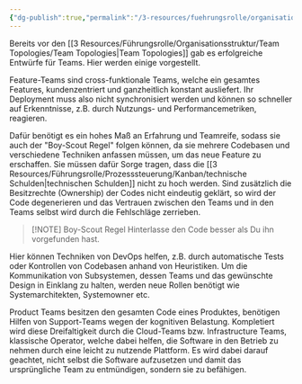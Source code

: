 ```yaml
---
{"dg-publish":true,"permalink":"/3-resources/fuehrungsrolle/organisationsstruktur/team-topologies/erfolgreiche-team-patterns/","created":"2024-06-23T19:46:00.542+02:00","updated":"2024-04-28T16:53:17.353+02:00"}
---
```



Bereits vor den [[3 Resources/Führungsrolle/Organisationsstruktur/Team Topologies/Team Topologies\|Team Topologies]] gab es erfolgreiche Entwürfe für Teams. Hier werden einige vorgestellt.

Feature-Teams sind cross-funktionale Teams, welche ein gesamtes Features, kundenzentriert und ganzheitlich konstant ausliefert. Ihr Deployment muss also nicht synchronisiert werden und können so schneller auf Erkenntnisse, z.B. durch Nutzungs- und Performancemetriken, reagieren.

Dafür benötigt es ein hohes Maß an Erfahrung und Teamreife, sodass sie auch der "Boy-Scout Regel" folgen können, da sie mehrere Codebasen und verschiedene Techniken anfassen müssen, um das neue Feature zu erschaffen. Sie müssen dafür Sorge tragen, dass die [[3 Resources/Führungsrolle/Prozesssteuerung/Kanban/technische Schulden\|technischen Schulden]] nicht zu hoch werden. Sind zusätzlich die Besitzrechte (Ownership) der Codes nicht eindeutig geklärt, so wird der Code degenerieren und das Vertrauen zwischen den Teams und in den Teams selbst wird durch die Fehlschläge zerrieben.

> [!NOTE] Boy-Scout Regel
> Hinterlasse den Code besser als Du ihn vorgefunden hast.

Hier können Techniken von DevOps helfen, z.B. durch automatische Tests oder Kontrollen von Codebasen anhand von Heuristiken.
Um die Kommunikation von Subsystemen, dessen Teams und das gewünschte Design in Einklang zu halten, werden neue Rollen benötigt wie Systemarchitekten, Systemowner etc.

Product Teams besitzen den gesamten Code eines Produktes, benötigen Hilfen von Support-Teams wegen der kognitiven Belastung. Kompletiert wird diese Dreifaltigkeit durch die Cloud-Teams bzw. Infrastructure Teams, klassische Operator, welche dabei helfen, die Software in den Betrieb zu nehmen durch eine leicht zu nutzende Plattform. Es wird dabei darauf geachtet, nicht selbst die Software aufzusetzen und damit das ursprüngliche Team zu entmündigen, sondern sie zu befähigen.
